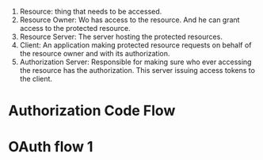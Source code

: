 1. Resource: thing that needs to be accessed.
2. Resource Owner: Wo has access to the resource. And he can grant access to the protected resource.
3. Resource Server: The server hosting the protected resources.
4. Client: An application making protected resource requests on behalf of the resource owner and with its authorization.
5. Authorization Server: Responsible for making sure who ever accessing the resource has the authorization. This server issuing access tokens to the client.

# Authorization Code Flow
# OAuth flow 1

```puml
    
```

